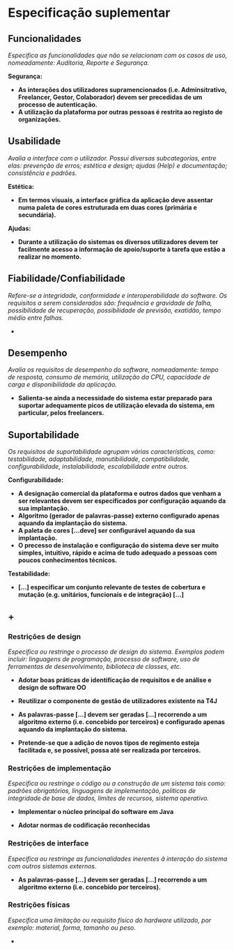 # Especificação suplementar

## Funcionalidades

*Especifica as funcionalidades que não se relacionam com os casos de
uso, nomeadamente: Auditoria, Reporte e Segurança.*

**Segurança:**
  
- **As interações dos utilizadores supramencionados (i.e. Adminsitrativo, Freelancer, Gestor, Colaborador) devem ser precedidas de um processo de autenticação.**
- **A utilização da plataforma por outras pessoas é restrita ao registo de organizações.**


## Usabilidade

*Avalia a interface com o utilizador. Possui diversas subcategorias,
entre elas: prevenção de erros; estética e design; ajudas (Help) e
documentação; consistência e padrões.*

**Estética:**

- **Em termos visuais, a interface gráfica da aplicação deve assentar numa paleta de cores estruturada em duas cores (primária e secundária).**

**Ajudas:**

- **Durante a utilização do sistemas os diversos utilizadores devem ter facilmente acesso a informação de apoio/suporte à tarefa que estão a realizar no momento.**

## Fiabilidade/Confiabilidade
*Refere-se a integridade, conformidade e interoperabilidade do software. Os requisitos a serem considerados são: frequência e gravidade de falha, possibilidade de recuperação, possibilidade de previsão, exatidão, tempo médio entre falhas.*

-

## Desempenho
*Avalia os requisitos de desempenho do software, nomeadamente: tempo de resposta, consumo de memória, utilização da CPU, capacidade de carga e disponibilidade da aplicação.*

- **Salienta-se ainda a necessidade do sistema estar preparado para suportar adequamente picos de utilização elevada do sistema, em particular, pelos freelancers.**

## Suportabilidade
*Os requisitos de suportabilidade agrupam várias características, como:
testabilidade, adaptabilidade, manutibilidade, compatibilidade,
configurabilidade, instalabilidade, escalabilidade entre outros.*

**Configurabilidade:**

- **A designação comercial da plataforma e outros dados que venham a ser relevantes devem ser especificados por configuração aquando da sua implantação.**
- **Algoritmo (gerador de palavras-passe) externo configurado apenas aquando da implantação do sistema.**
- **A paleta de cores [...deve] ser configurável aquando da sua implantação.**
- **O precesso de instalação e configuração do sistema deve ser muito simples, intuitivo, rápido e acima de tudo adequado a pessoas com poucos conhecimentos técnicos.**

**Testabilidade:**

- **[...] especificar um conjunto relevante de testes de cobertura e mutação (e.g. unitários, funcionais e de integração) [...]**



## +

### Restrições de design

*Especifica ou restringe o processo de design do sistema. Exemplos podem incluir: linguagens de programação, processo de software, uso de ferramentas de desenvolvimento, biblioteca de classes, etc.*

- **Adotar boas práticas de identificação de requisitos e de análise e design de software OO**

- **Reutilizar o componente de gestão de utilizadores existente na T4J**

- **As palavras-passe [...] devem ser geradas [...] recorrendo a um algoritmo externo (i.e. concebido por terceiros) e configurado apenas aquando da implantação
  do sistema.**
  
- **Pretende-se que a adição de novos tipos de regimento esteja facilitada e, se possível, possa até ser realizada por terceiros.**
 


### Restrições de implementação

*Especifica ou restringe o código ou a construção de um sistema tais
como: padrões obrigatórios, linguagens de implementação, políticas de
integridade de base de dados, limites de recursos, sistema operativo.*

- **Implementar o núcleo principal do software em Java**
 
- **Adotar normas de codificação reconhecidas**

### Restrições de interface

*Especifica ou restringe as funcionalidades inerentes à interação do
sistema com outros sistemas externos.* 

- **As palavras-passe [...] devem ser geradas [...] recorrendo a um algoritmo externo (i.e. concebido por terceiros).**

### Restrições físicas

*Especifica uma limitação ou requisito físico do hardware utilizado, por
exemplo: material, forma, tamanho ou peso.*

- 